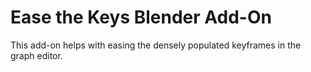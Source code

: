 # Ease the Keys Blender Add-On
This add-on helps with easing the densely populated keyframes in the graph editor.